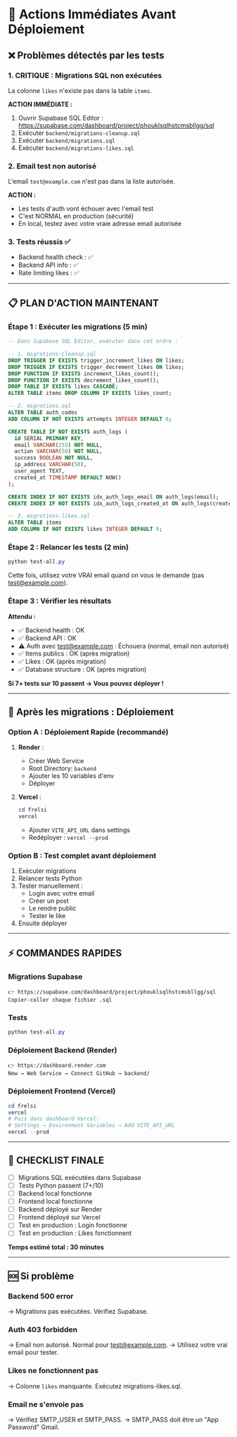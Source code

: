 # 🔧 Actions Immédiates Avant Déploiement

## ❌ Problèmes détectés par les tests

### 1. **CRITIQUE : Migrations SQL non exécutées**
La colonne `likes` n'existe pas dans la table `items`.

**ACTION IMMÉDIATE :**
1. Ouvrir Supabase SQL Editor : https://supabase.com/dashboard/project/phouklsqlhstcmsbllgg/sql
2. Exécuter `backend/migrations-cleanup.sql`
3. Exécuter `backend/migrations.sql`
4. Exécuter `backend/migrations-likes.sql`

### 2. **Email test non autorisé**
L'email `test@example.com` n'est pas dans la liste autorisée.

**ACTION :**
- Les tests d'auth vont échouer avec l'email test
- C'est NORMAL en production (sécurité)
- En local, testez avec votre vraie adresse email autorisée

### 3. **Tests réussis ✅**
- Backend health check : ✅
- Backend API info : ✅  
- Rate limiting likes : ✅

---

## 📋 PLAN D'ACTION MAINTENANT

### Étape 1 : Exécuter les migrations (5 min)
```sql
-- Dans Supabase SQL Editor, exécuter dans cet ordre :

-- 1. migrations-cleanup.sql
DROP TRIGGER IF EXISTS trigger_increment_likes ON likes;
DROP TRIGGER IF EXISTS trigger_decrement_likes ON likes;
DROP FUNCTION IF EXISTS increment_likes_count();
DROP FUNCTION IF EXISTS decrement_likes_count();
DROP TABLE IF EXISTS likes CASCADE;
ALTER TABLE items DROP COLUMN IF EXISTS likes_count;

-- 2. migrations.sql
ALTER TABLE auth_codes 
ADD COLUMN IF NOT EXISTS attempts INTEGER DEFAULT 0;

CREATE TABLE IF NOT EXISTS auth_logs (
  id SERIAL PRIMARY KEY,
  email VARCHAR(255) NOT NULL,
  action VARCHAR(50) NOT NULL,
  success BOOLEAN NOT NULL,
  ip_address VARCHAR(50),
  user_agent TEXT,
  created_at TIMESTAMP DEFAULT NOW()
);

CREATE INDEX IF NOT EXISTS idx_auth_logs_email ON auth_logs(email);
CREATE INDEX IF NOT EXISTS idx_auth_logs_created_at ON auth_logs(created_at DESC);

-- 3. migrations-likes.sql
ALTER TABLE items 
ADD COLUMN IF NOT EXISTS likes INTEGER DEFAULT 0;
```

### Étape 2 : Relancer les tests (2 min)
```powershell
python test-all.py
```

Cette fois, utilisez votre VRAI email quand on vous le demande (pas test@example.com).

### Étape 3 : Vérifier les résultats
**Attendu :**
- ✅ Backend health : OK
- ✅ Backend API : OK
- ⚠️  Auth avec test@example.com : Échouera (normal, email non autorisé)
- ✅ Items publics : OK (après migration)
- ✅ Likes : OK (après migration)
- ✅ Database structure : OK (après migration)

**Si 7+ tests sur 10 passent → Vous pouvez déployer !**

---

## 🚀 Après les migrations : Déploiement

### Option A : Déploiement Rapide (recommandé)
1. **Render** : 
   - Créer Web Service
   - Root Directory: `backend`
   - Ajouter les 10 variables d'env
   - Déployer

2. **Vercel** :
   ```powershell
   cd frelsi
   vercel
   ```
   - Ajouter `VITE_API_URL` dans settings
   - Redéployer : `vercel --prod`

### Option B : Test complet avant déploiement
1. Exécuter migrations
2. Relancer tests Python
3. Tester manuellement :
   - Login avec votre email
   - Créer un post
   - Le rendre public  
   - Tester le like
4. Ensuite déployer

---

## ⚡ COMMANDES RAPIDES

### Migrations Supabase
```
👉 https://supabase.com/dashboard/project/phouklsqlhstcmsbllgg/sql
Copier-coller chaque fichier .sql
```

### Tests
```powershell
python test-all.py
```

### Déploiement Backend (Render)
```
👉 https://dashboard.render.com
New → Web Service → Connect GitHub → backend/
```

### Déploiement Frontend (Vercel)
```powershell
cd frelsi
vercel
# Puis dans dashboard Vercel:
# Settings → Environment Variables → Add VITE_API_URL
vercel --prod
```

---

## 🎯 CHECKLIST FINALE

- [ ] Migrations SQL exécutées dans Supabase
- [ ] Tests Python passent (7+/10)
- [ ] Backend local fonctionne
- [ ] Frontend local fonctionne
- [ ] Backend déployé sur Render
- [ ] Frontend déployé sur Vercel
- [ ] Test en production : Login fonctionne
- [ ] Test en production : Likes fonctionnent

**Temps estimé total : 30 minutes**

---

## 🆘 Si problème

### Backend 500 error
→ Migrations pas exécutées. Vérifiez Supabase.

### Auth 403 forbidden
→ Email non autorisé. Normal pour test@example.com.
→ Utilisez votre vrai email pour tester.

### Likes ne fonctionnent pas
→ Colonne `likes` manquante. Exécutez migrations-likes.sql.

### Email ne s'envoie pas
→ Vérifiez SMTP_USER et SMTP_PASS.
→ SMTP_PASS doit être un "App Password" Gmail.
